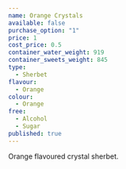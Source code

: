 ```yaml
---
name: Orange Crystals
available: false
purchase_option: "1"
price: 1
cost_price: 0.5
container_water_weight: 919
container_sweets_weight: 845
type: 
  - Sherbet
flavour: 
  - Orange
colour: 
  - Orange
free: 
  - Alcohol
  - Sugar
published: true
---
```

Orange flavoured crystal sherbet.